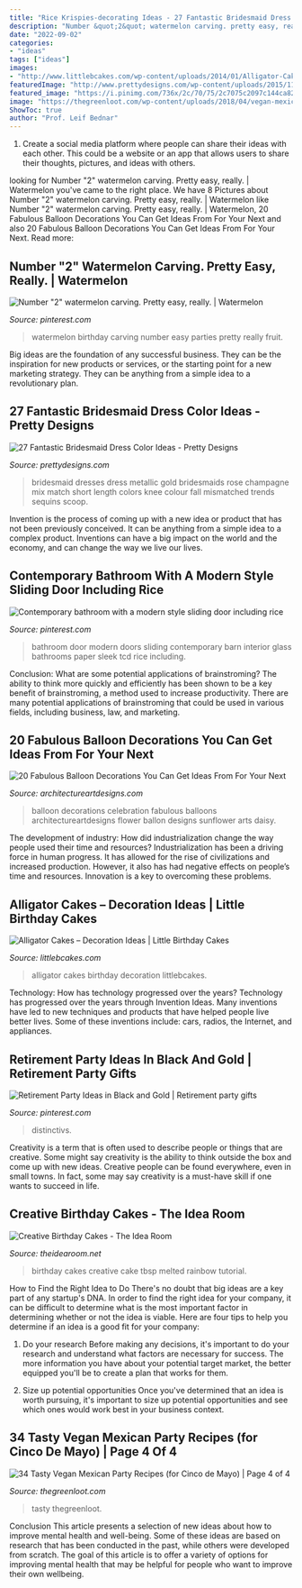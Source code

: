 ```yaml
---
title: "Rice Krispies-decorating Ideas - 27 Fantastic Bridesmaid Dress Color Ideas"
description: "Number &quot;2&quot; watermelon carving. pretty easy, really."
date: "2022-09-02"
categories:
- "ideas"
tags: ["ideas"]
images:
- "http://www.littlebcakes.com/wp-content/uploads/2014/01/Alligator-Cakes.jpg"
featuredImage: "http://www.prettydesigns.com/wp-content/uploads/2015/11/Metallic-Bridesmaid-Dress.jpg"
featured_image: "https://i.pinimg.com/736x/2c/70/75/2c7075c2097c144ca82822345bf87f96.jpg"
image: "https://thegreenloot.com/wp-content/uploads/2018/04/vegan-mexican-party-recipes-cinco-mayo-27.jpg"
ShowToc: true
author: "Prof. Leif Bednar"
---
```



1. Create a social media platform where people can share their ideas with each other. This could be a website or an app that allows users to share their thoughts, pictures, and ideas with others. 

	

		
looking for Number &quot;2&quot; watermelon carving. Pretty easy, really. | Watermelon you've came to the right place. We have 8 Pictures about Number &quot;2&quot; watermelon carving. Pretty easy, really. | Watermelon like Number &quot;2&quot; watermelon carving. Pretty easy, really. | Watermelon, 20 Fabulous Balloon Decorations You Can Get Ideas From For Your Next and also 20 Fabulous Balloon Decorations You Can Get Ideas From For Your Next. Read more:
		
    
## Number &quot;2&quot; Watermelon Carving. Pretty Easy, Really. | Watermelon

<img loading=lazy src="https://i.pinimg.com/736x/8e/d0/4e/8ed04eba6e65ef238badab26939109f5--watermelon-carving-watermelon-birthday.jpg" onerror="this.onerror=null;this.src='https://tse4.mm.bing.net/th?id=OIP.IWzwjH8LTaReHBBgKq7hXgHaLF&amp;pid=15.1';" alt="Number &quot;2&quot; watermelon carving. Pretty easy, really. | Watermelon">

_Source: pinterest.com_

>watermelon birthday carving number easy parties pretty really fruit. 

	

Big ideas are the foundation of any successful business. They can be the inspiration for new products or services, or the starting point for a new marketing strategy. They can be anything from a simple idea to a revolutionary plan.

    
## 27 Fantastic Bridesmaid Dress Color Ideas - Pretty Designs

<img loading=lazy src="http://www.prettydesigns.com/wp-content/uploads/2015/11/Metallic-Bridesmaid-Dress.jpg" onerror="this.onerror=null;this.src='https://tse3.mm.bing.net/th?id=OIP.gROf0BUUhEdR3EHXqXi1pQHaLH&amp;pid=15.1';" alt="27 Fantastic Bridesmaid Dress Color Ideas - Pretty Designs">

_Source: prettydesigns.com_

>bridesmaid dresses dress metallic gold bridesmaids rose champagne mix match short length colors knee colour fall mismatched trends sequins scoop. 

	

Invention is the process of coming up with a new idea or product that has not been previously conceived. It can be anything from a simple idea to a complex product. Inventions can have a big impact on the world and the economy, and can change the way we live our lives.

    
## Contemporary Bathroom With A Modern Style Sliding Door Including Rice

<img loading=lazy src="https://i.pinimg.com/736x/4c/39/1f/4c391f72383f6b17cd146668a37ab1b2.jpg" onerror="this.onerror=null;this.src='https://tse1.mm.bing.net/th?id=OIP.efvboGjdQosnXBYonGmBbgHaJ3&amp;pid=15.1';" alt="Contemporary bathroom with a modern style sliding door including rice">

_Source: pinterest.com_

>bathroom door modern doors sliding contemporary barn interior glass bathrooms paper sleek tcd rice including. 

	

Conclusion: What are some potential applications of brainstroming?
The ability to think more quickly and efficiently has been shown to be a key benefit of brainstroming, a method used to increase productivity. There are many potential applications of brainstroming that could be used in various fields, including business, law, and marketing.

    
## 20 Fabulous Balloon Decorations You Can Get Ideas From For Your Next

<img loading=lazy src="https://www.architectureartdesigns.com/wp-content/uploads/2014/12/20-Fabulous-Balloon-Decorations-You-Can-Get-Ideas-From-For-Your-Next-Celebration-14-630x840.jpg" onerror="this.onerror=null;this.src='https://tse2.mm.bing.net/th?id=OIP.mpNcTpKzOBrUHXIXQqV3xQHaJ4&amp;pid=15.1';" alt="20 Fabulous Balloon Decorations You Can Get Ideas From For Your Next">

_Source: architectureartdesigns.com_

>balloon decorations celebration fabulous balloons architectureartdesigns flower ballon designs sunflower arts daisy. 

	

The development of industry: How did industrialization change the way people used their time and resources?
Industrialization has been a driving force in human progress. It has allowed for the rise of civilizations and increased production. However, it also has had negative effects on people’s time and resources. Innovation is a key to overcoming these problems.

    
## Alligator Cakes – Decoration Ideas | Little Birthday Cakes

<img loading=lazy src="http://www.littlebcakes.com/wp-content/uploads/2014/01/Alligator-Cakes.jpg" onerror="this.onerror=null;this.src='https://tse4.mm.bing.net/th?id=OIP.-nyUCwgdWxWqeH1fGgF9bgHaE9&amp;pid=15.1';" alt="Alligator Cakes – Decoration Ideas | Little Birthday Cakes">

_Source: littlebcakes.com_

>alligator cakes birthday decoration littlebcakes. 

	

Technology: How has technology progressed over the years?
Technology has progressed over the years through Invention Ideas. Many inventions have led to new techniques and products that have helped people live better lives. Some of these inventions include: cars, radios, the Internet, and appliances.

    
## Retirement Party Ideas In Black And Gold | Retirement Party Gifts

<img loading=lazy src="https://i.pinimg.com/736x/2c/70/75/2c7075c2097c144ca82822345bf87f96.jpg" onerror="this.onerror=null;this.src='https://tse1.mm.bing.net/th?id=OIP.juJFkWs8gDdX_21NfDisdAHaLG&amp;pid=15.1';" alt="Retirement Party Ideas in Black and Gold | Retirement party gifts">

_Source: pinterest.com_

>distinctivs. 

	

Creativity is a term that is often used to describe people or things that are creative. Some might say creativity is the ability to think outside the box and come up with new ideas. Creative people can be found everywhere, even in small towns. In fact, some may say creativity is a must-have skill if one wants to succeed in life.

    
## Creative Birthday Cakes - The Idea Room

<img loading=lazy src="http://www.theidearoom.net/wp-content/uploads/2017/04/ganache-glaza-tutorial-juniper-cakery-2.jpg" onerror="this.onerror=null;this.src='https://tse2.mm.bing.net/th?id=OIP.l2YFLV5EMSeL9fQFLf9xLgHaLJ&amp;pid=15.1';" alt="Creative Birthday Cakes - The Idea Room">

_Source: theidearoom.net_

>birthday cakes creative cake tbsp melted rainbow tutorial. 

	

How to Find the Right Idea to Do
There's no doubt that big ideas are a key part of any startup's DNA. In order to find the right idea for your company, it can be difficult to determine what is the most important factor in determining whether or not the idea is viable. Here are four tips to help you determine if an idea is a good fit for your company:
1. Do your research
 Before making any decisions, it's important to do your research and understand what factors are necessary for success. The more information you have about your potential target market, the better equipped you'll be to create a plan that works for them.

2. Size up potential opportunities
Once you've determined that an idea is worth pursuing, it's important to size up potential opportunities and see which ones would work best in your business context.

    
## 34 Tasty Vegan Mexican Party Recipes (for Cinco De Mayo) | Page 4 Of 4

<img loading=lazy src="https://thegreenloot.com/wp-content/uploads/2018/04/vegan-mexican-party-recipes-cinco-mayo-27.jpg" onerror="this.onerror=null;this.src='https://tse3.mm.bing.net/th?id=OIP.BYeSc8arRowwsS1EAQ5ytwHaJ4&amp;pid=15.1';" alt="34 Tasty Vegan Mexican Party Recipes (for Cinco de Mayo) | Page 4 of 4">

_Source: thegreenloot.com_

>tasty thegreenloot. 

	

Conclusion
This article presents a selection of new ideas about how to improve mental health and well-being. Some of these ideas are based on research that has been conducted in the past, while others were developed from scratch. The goal of this article is to offer a variety of options for improving mental health that may be helpful for people who want to improve their own wellbeing.

